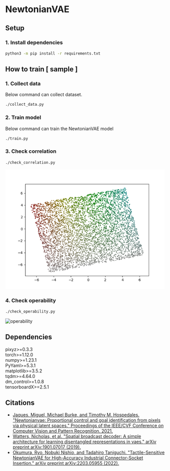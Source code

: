 # NewtonianVAE

## Setup

### 1. Install dependencies
```bash
python3 -m pip install -r requirements.txt
```

## How to train [ sample ]

### 1. Collect data
Below command can collect dataset.
```bash
./collect_data.py
```

### 2. Train model
Below command can train the NewtonianVAE model
```bash
./train.py
```

### 3. Check correlation
```bash
./check_correlation.py
```

![correlation](docs/correlation.png)

### 4. Check operability
```bash
./check_operability.py
```

![operability](docs/NewtonianVAE_srcnn_anime_noise1.gif)

## Dependencies
pixyz>=0.3.3  
torch>=1.12.0  
numpy>=1.23.1  
PyYaml>=5.3.1  
matplotlib>=3.5.2  
tqdm>=4.64.0  
dm_control>=1.0.8  
tensorboardX>=2.5.1  


## Citations
- [Jaques, Miguel, Michael Burke, and Timothy M. Hospedales. "Newtonianvae: Proportional control and goal identification from pixels via physical latent spaces." Proceedings of the IEEE/CVF Conference on Computer Vision and Pattern Recognition. 2021.](https://arxiv.org/abs/2006.01959)  
- [Watters, Nicholas, et al. "Spatial broadcast decoder: A simple architecture for learning disentangled representations in vaes." arXiv preprint arXiv:1901.07017 (2019).](https://arxiv.org/abs/1901.07017)
- [Okumura, Ryo, Nobuki Nishio, and Tadahiro Taniguchi. "Tactile-Sensitive NewtonianVAE for High-Accuracy Industrial Connector-Socket Insertion." arXiv preprint arXiv:2203.05955 (2022).](https://arxiv.org/abs/2203.05955)
